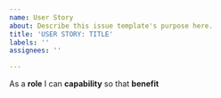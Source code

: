 ```yaml
---
name: User Story
about: Describe this issue template's purpose here.
title: 'USER STORY: TITLE'
labels: ''
assignees: ''

---
```


As a **role** I can **capability** so that **benefit**
